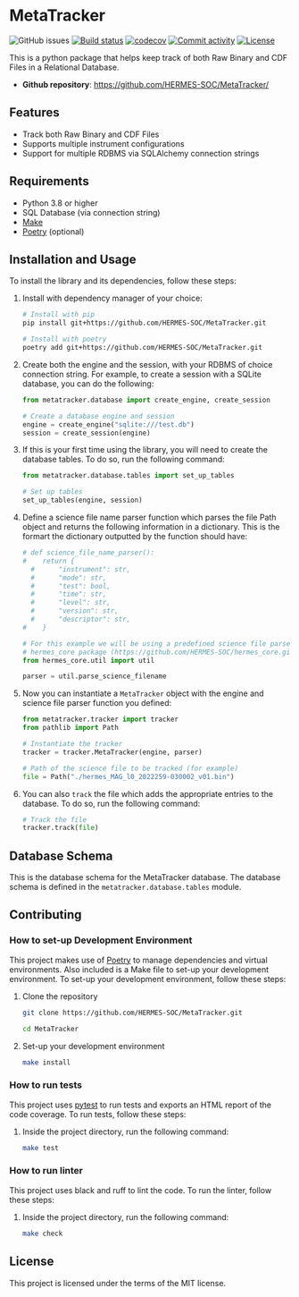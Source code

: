 # MetaTracker


![GitHub issues](https://img.shields.io/github/issues/HERMES-SOC/MetaTracker)
[![Build status](https://img.shields.io/github/actions/workflow/status/HERMES-SOC/MetaTracker/main.yml?branch=main)](https://github.com/HERMES-SOC/MetaTracker/actions/workflows/main.yml?query=branch%3Amain)
[![codecov](https://codecov.io/gh/HERMES-SOC/MetaTracker/branch/main/graph/badge.svg)](https://codecov.io/gh/HERMES-SOC/MetaTracker)
[![Commit activity](https://img.shields.io/github/commit-activity/m/HERMES-SOC/MetaTracker)](https://img.shields.io/github/commit-activity/m/HERMES-SOC/MetaTracker)
[![License](https://img.shields.io/github/license/HERMES-SOC/MetaTracker)](https://img.shields.io/github/license/HERMES-SOC/MetaTracker)

This is a python package that helps keep track of both Raw Binary and CDF Files in a Relational Database.

- **Github repository**: <https://github.com/HERMES-SOC/MetaTracker/>

## Features
- Track both Raw Binary and CDF Files
- Supports multiple instrument configurations
- Support for multiple RDBMS via SQLAlchemy connection strings

## Requirements
- Python 3.8 or higher
- SQL Database (via connection string)
- [Make](https://www.gnu.org/software/make/manual/make.html) 
- [Poetry](https://github.com/python-poetry/poetry) (optional)

## Installation and Usage
To install the library and its dependencies, follow these steps:

1. Install with dependency manager of your choice:
    ```bash
    # Install with pip
    pip install git+https://github.com/HERMES-SOC/MetaTracker.git

    # Install with poetry
    poetry add git+https://github.com/HERMES-SOC/MetaTracker.git
    ```


2. Create both the engine and the session, with your RDBMS of choice connection string. For example, to create a session with a SQLite database, you can do the following:
    ```python
    from metatracker.database import create_engine, create_session

    # Create a database engine and session
    engine = create_engine("sqlite:///test.db")
    session = create_session(engine)
    ```

3. If this is your first time using the library, you will need to create the database tables. To do so, run the following command:
    ```python
    from metatracker.database.tables import set_up_tables

    # Set up tables
    set_up_tables(engine, session)
    ```

4. Define a science file name parser function which parses the file Path object and returns the following information in a dictionary. This is the formart the dictionary outputted by the function should have:
    ```python
    # def science_file_name_parser():
    #    return {
      #      "instrument": str,
      #      "mode": str,
      #      "test": bool,
      #      "time": str,
      #      "level": str,
      #      "version": str,
      #      "descriptor": str,
    #    }
    
    # For this example we will be using a predefined science file parser defined in the 
    # hermes_core package (https://github.com/HERMES-SOC/hermes_core.git).
    from hermes_core.util import util

    parser = util.parse_science_filename
    ```
5. Now you can instantiate a `MetaTracker` object with the engine and science file parser function you defined:
    ```python
    from metatracker.tracker import tracker
    from pathlib import Path

    # Instantiate the tracker
    tracker = tracker.MetaTracker(engine, parser)

    # Path of the science file to be tracked (for example)
    file = Path("./hermes_MAG_l0_2022259-030002_v01.bin")
    ```
6. You can also `track` the file which adds the appropriate entries to the database. To do so, run the following command:
    ```python
    # Track the file
    tracker.track(file)
    ```

## Database Schema
This is the database schema for the MetaTracker database. The database schema is defined in the `metatracker.database.tables` module. 

## Contributing
### How to set-up Development Environment
This project makes use of [Poetry](https://python-poetry.org/) to manage dependencies and virtual environments. Also included is a Make file to set-up your development environment. To set-up your development environment, follow these steps:

1. Clone the repository

    ```bash
    git clone https://github.com/HERMES-SOC/MetaTracker.git

    cd MetaTracker
    ```

2. Set-up your development environment

    ```bash
    make install
    ```


### How to run tests
This project uses [pytest](https://docs.pytest.org/en/stable/) to run tests and exports an HTML report of the code coverage. To run tests, follow these steps:

1. Inside the project directory, run the following command:

    ```bash
    make test
    ```


### How to run linter
This project uses black and ruff to lint the code. To run the linter, follow these steps:

1. Inside the project directory, run the following command:

    ```bash
    make check
    ```

## License
This project is licensed under the terms of the MIT license.


